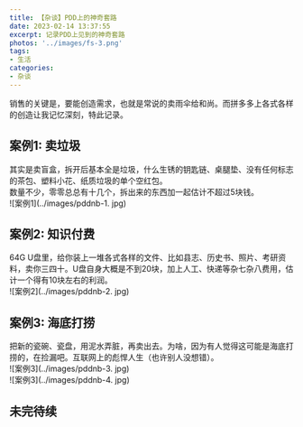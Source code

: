 ```yaml
---
title: 【杂谈】PDD上的神奇套路
date: 2023-02-14 13:37:55
excerpt: 记录PDD上见到的神奇套路
photos: '../images/fs-3.png'
tags:
- 生活
categories:
- 杂谈
---
```


销售的关键是，要能创造需求，也就是常说的卖雨伞给和尚。而拼多多上各式各样的创造让我记忆深刻，特此记录。  
<!--more-->
## 案例1: 卖垃圾
其实是卖盲盒，拆开后基本全是垃圾，什么生锈的钥匙链、桌腿垫、没有任何标志的茶包、塑料小花、纸质垃圾的单个空红包。  
数量不少，零零总总有十几个，拆出来的东西加一起估计不超过5块钱。  
![案例1](../images/pddnb-1. jpg)  

## 案例2: 知识付费  
64G U盘里，给你装上一堆各式各样的文件、比如县志、历史书、照片、考研资料，卖你三四十。U盘自身大概是不到20块，加上人工、快递等杂七杂八费用，估计一个得有10块左右的利润。  
![案例2](../images/pddnb-2. jpg)  

## 案例3: 海底打捞  
把新的瓷碗、瓷盘，用泥水弄脏，再卖出去。为啥，因为有人觉得这可能是海底打捞的，在捡漏吧。互联网上的彪悍人生（也许别人没想错）。  
![案例3](../images/pddnb-3. jpg)  
![案例3](../images/pddnb-4. jpg)  

## 未完待续  